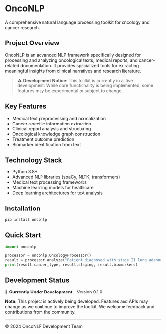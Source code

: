 # OncoNLP

A comprehensive natural language processing toolkit for oncology and cancer research.

## Project Overview

OncoNLP is an advanced NLP framework specifically designed for processing and analyzing oncological texts, medical reports, and cancer-related documentation. It provides specialized tools for extracting meaningful insights from clinical narratives and research literature.

> ⚠️ **Development Notice**: This toolkit is currently in active development. While core functionality is being implemented, some features may be experimental or subject to change.

## Key Features

- Medical text preprocessing and normalization
- Cancer-specific information extraction
- Clinical report analysis and structuring
- Oncological knowledge graph construction
- Treatment outcome prediction
- Biomarker identification from text

## Technology Stack

- Python 3.8+
- Advanced NLP libraries (spaCy, NLTK, transformers)
- Medical text processing frameworks
- Machine learning models for healthcare
- Deep learning architectures for text analysis

## Installation

```bash
pip install onconlp
```

## Quick Start

```python
import onconlp

processor = onconlp.OncologyProcessor()
result = processor.analyze("Patient diagnosed with stage II lung adenocarcinoma...")
print(result.cancer_type, result.staging, result.biomarkers)
```

## Development Status

🚧 **Currently Under Development** - Version 0.1.0

**Note:** This project is actively being developed. Features and APIs may change as we continue to improve the toolkit. We welcome feedback and contributions from the community.

---
© 2024 OncoNLP Development Team